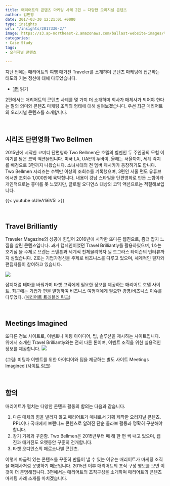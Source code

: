 ```yaml
---
title: 매리어트의 콘텐츠 마케팅 사례 2편 – 다양한 오리지널 콘텐츠
author: 김민영
date: 2017-03-30 12:21:01 +0000
type: insights
url: "/insights/2017330-2/"
image: https://s3.ap-northeast-2.amazonaws.com/ballast-website-images/%EB%A7%A4%EB%A6%AC%EC%96%B4%ED%8A%B8+meetings.png
categories:
- Case Study
tags:
- 오리지널 콘텐츠

---
```

지난 번에는 매리어트의 여행 매거진 Traveler를 소개하며 콘텐츠 마케팅에 접근하는 태도와 기본 정신에 대해 다루었습니다.

* [1편](/insights/%eb%a7%a4%eb%a6%ac%ec%96%b4%ed%8a%b8-%ec%bd%98%ed%85%90%ec%b8%a0-%eb%a7%88%ec%bc%80%ed%8c%85-1/) 읽기

2편에서는 매리어트의 콘텐츠 사례를 몇 가지 더 소개하며 회사가 매체사가 되어야 한다는 말의 의미와 콘텐츠 마케팅 조직의 형태에 대해 살펴보겠습니다. 우선 최근 매리어트의 오리지널 콘텐츠를 소개합니다.

&nbsp;
## 시리즈 단편영화 Two Bellmen
2015년에 시작한 코미디 단편영화 Two Bellmen은 호텔의 벨멘인 두 주인공의 모험 이야기를 담은 코믹 액션물입니다. 미국 LA, UAE의 두바이, 올해는 서울까지, 세계 각지를 배경으로 3편까지 나왔습니다. 소녀시대의 전 멤버 제시카가 등장하기도 합니다.
Two Bellmen 시리즈는 수백만 이상의 조회수를 기록했으며, 3편인 서울 편도 유튜브에서만 조회수 1,000만에 육박합니다. 내용이 강남 스타일을 단편영화로 만든 느낌이라 개인적으로는 흥미를 못 느꼈지만, 글로벌 오디언스 대상의 코믹 액션으로는 적절해보입니다.

{{< youtube oUIeA1i6V5I >}}

&nbsp;
## Travel Brilliantly
Traveler Magazine의 성공에 힘입어 2016년에 시작한 또다른 웹진으로, 좀더 잡지 느낌을 살린 콘텐츠입니다. 과거 캠페인이었던 Travel Brilliantly를 활용하였으며, 1호는 호기심 을 주제로 브랜든 스탠튼과 세계적 천체물리학자 닐 드그라스 타이슨의 인터뷰까지 실었습니다. 2호는 기업가정신을 주제로 비즈니스를 다루고 있으며, 세계적인 필자와 편집자들이 참여하고 있습니다.

![](https://s3.ap-northeast-2.amazonaws.com/ballast-website-images/%EB%A7%A4%EB%A6%AC%EC%96%B4%ED%8A%B8+traveller.png)

잡지처럼 테마를 바꿔가며 타겟 고객에게 필요한 정보를 제공하는 매리어트 호텔 사이트. 최근에는 기업가 편을 발행하여 비즈니스 여행객에게 필요한 경영/비즈니스 이슈를 다루었다. ([매리어트 트래블러 링크](https://traveler.marriott.com "매리어트 트래블러"))

&nbsp;
## Meetings Imagined
또다른 정보 사이트로, 이벤트나 미팅 아이디어, 팁, 솔루션을 제시하는 사이트입니다. 위에서 소개한 Travel Brilliantly와는 전혀 다른 톤이며, 이벤트 조직을 위한 실용적인 정보를 제공합니다.
![](https://s3.ap-northeast-2.amazonaws.com/ballast-website-images/%EB%A7%A4%EB%A6%AC%EC%96%B4%ED%8A%B8+meetings.png)

\(그림: 미팅과 이벤트를 위한 아이디어와 팁을 제공하는 별도 사이트 Meetings Imagined ([사이트 링크](https://www.meetingsimagined.com))

&nbsp;
## 함의
매리어트가 펼치는 다양한 콘텐츠 활동의 함의는 다음과 같습니다.

1. 다른 매체의 힘을 빌리지 않고 매리어트가 매체로서 기획 제작한 오리지널 콘텐츠. PPL이나 국내에서 브랜디드 콘텐츠로 알려진 단순 콜라보 활동과 명확히 구분해야 합니다.
2. 장기 기획과 꾸준함. Two Bellmen은 2015년부터 매 해 한 편 씩 내고 있으며, 웹진과 매거진도 오랫동안 꾸준히 전개합니다.
3. 타겟 오디언스의 페르소나별 콘텐츠.

이렇게 파급력 있는 콘텐츠를 꾸준히 만들어 낼 수 있는 이유는 매리어트가 마케팅 조직을 매체사처럼 운영하기 때문입니다. 2015년 이후 매리어트의 조직 구성 행보를 보면 이것이 더 분명해집니다. 3편에서는 매리어트의 조직구성을 소개하며 매리어트의 콘텐츠 마케팅 사례 소개를 마치겠습니다.